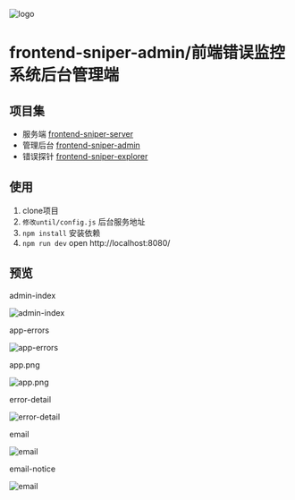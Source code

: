 ![logo](https://github.com/callmesoul/frontend-sniper-admin/blob/master/static/frontend-sniper.png)

# frontend-sniper-admin/前端错误监控系统后台管理端

## 项目集

- 服务端   [frontend-sniper-server](https://github.com/callmesoul/frontend-sniper-server)
- 管理后台 [frontend-sniper-admin](https://github.com/callmesoul/frontend-sniper-admin)
- 错误探针 [frontend-sniper-explorer](https://github.com/callmesoul/frontend-sniper-explorer)

## 使用
1. clone项目
2. `修改until/config.js` 后台服务地址
3. `npm install` 安装依赖
4. `npm run dev` open http://localhost:8080/


## 预览
admin-index

![admin-index](https://github.com/callmesoul/frontend-sniper-admin/blob/master/screen/admin-index.png)


app-errors

![app-errors](https://github.com/callmesoul/frontend-sniper-admin/blob/master/screen/app-errors.png)


app.png

![app.png](https://github.com/callmesoul/frontend-sniper-admin/blob/master/screen/app.png)


error-detail

![error-detail](https://github.com/callmesoul/frontend-sniper-admin/blob/master/screen/error-detail.png)


email

![email](https://github.com/callmesoul/frontend-sniper-admin/blob/master/screen/email.png)

email-notice

![email](https://github.com/callmesoul/frontend-sniper-admin/blob/master/screen/email-notice.png)
